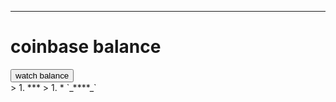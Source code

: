 
***
<!doctype>
<html>

<head>
<script type="text/javascript" src="../node_modules/bignumber.js/bignumber.min.js"></script>
<script type="text/javascript" src="../dist/web3-light.js"></script>
<script type="text/javascript">
   
    var Web3 = require('web3');
    var web3 = new Web3();
    web3.setProvider(new web3.providers.HttpProvider());
    function watchBalance() {
        var coinbase = web3.eth.coinbase;
        var originalBalance = web3.eth.getBalance(coinbase).toNumber();
        document.getElementById('coinbase').innerText = 'coinbase: ' + coinbase;
        document.getElementById('original').innerText = ' original balance: ' + originalBalance + '    watching...';
        web3.eth.filter('latest').watch(function() {
            var currentBalance = web3.eth.getBalance(coinbase).toNumber();
            document.getElementById("current").innerText = 'current: ' + currentBalance;
            document.getElementById("diff").innerText = 'diff:    ' + (currentBalance - originalBalance);
        });
    }
</script>
</head>
<body>
    <h1>coinbase balance</h1>
    <button type="button" onClick="watchBalance();">watch balance</button>
    <div></div>
    <div id="coinbase"></div>
    <div id="original"></div>
    <div id="current"></div>
    <div id="diff"></div>
</body>
</html>> 1. 
***
> 1. * `_****_`